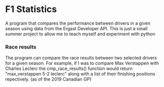 # F1 Statistics
A program that compares the performance between drivers in a given season using data from the Ergast Developer API.
This is just a small summer project to allow me to teach myself and experiment with python

### Race results
The program can compare the race results between two selected drivers for a given season. For example, if I was to compare Max Verstappen with Charles Leclerc the cmp_race_results() function would return "max_verstappen 5-2 leclerc" along with a list of their finishing positions repectively. (as of the 2019 Canadian GP)
